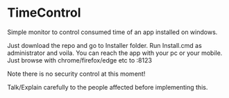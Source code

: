 # TimeControl

Simple monitor to control consumed time of an app installed on windows.

Just download the repo and go to Installer folder. Run Install.cmd as administrator and voila. You can reach the app with your pc or your mobile. Just browse with chrome/firefox/edge etc to <pc ip address>:8123

Note there is no security control at this moment!

Talk/Explain carefully to the people affected before implementing this.

